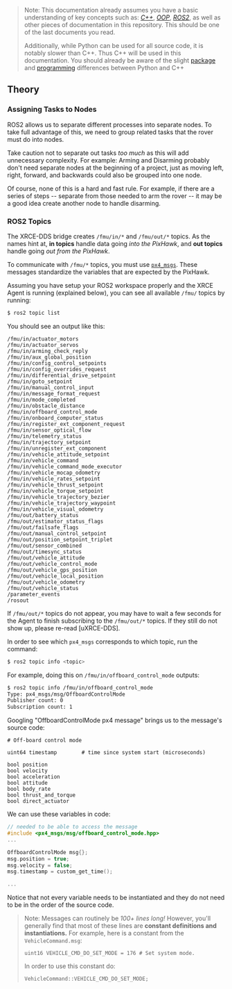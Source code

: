 > Note: This documentation already assumes you have a basic understanding of key concepts such as: [*C++*](https://www.w3schools.com/cpp/), [*OOP*](https://en.wikipedia.org/wiki/Object-oriented_programming), [*ROS2*](https://docs.ros.org/en/humble/index.html), as well as other pieces of documentation in this repository. This should be one of the last documents you read.
> 
> Additionally, while Python can be used for all source code, it is notably slower than C++. Thus C++ will be used in this documentation. You should already be aware of the slight [package](https://docs.ros.org/en/humble/Tutorials/Beginner-Client-Libraries/Creating-Your-First-ROS2-Package.html#what-makes-up-a-ros-2-package) and [programming](https://docs.ros.org/en/humble/Tutorials/Beginner-Client-Libraries/Writing-A-Simple-Py-Service-And-Client.html) differences between Python and C++

## Theory

### Assigning Tasks to Nodes
ROS2 allows us to separate different processes into separate nodes. To take full advantage of this, we need to group related tasks that the rover must do into nodes. 

Take caution not to separate out tasks *too much* as this will add unnecessary complexity. For example: Arming and Disarming probably don't need separate nodes at the beginning of a project, just as moving left, right, forward, and backwards could also be grouped into one node.

Of course, none of this is a hard and fast rule. For example, if there are a series of steps -- separate from those needed to arm the rover -- it may be a good idea create another node to handle disarming.

### ROS2 Topics
The XRCE-DDS bridge creates `/fmu/in/*` and `/fmu/out/*` topics. As the names hint at, **in topics** handle data going *into the PixHawk*, and **out topics** handle going *out from the PixHawk*. 

To communicate with `/fmu/*` topics, you must use [`px4_msgs`](https://github.com/PX4/px4_msgs). These messages standardize the variables that are expected by the PixHawk. 

Assuming you have setup your ROS2 workspace properly and the XRCE Agent is running (explained below), you can see all available `/fmu/` topics by running:
```bash
$ ros2 topic list
```

You should see an output like this:
```
/fmu/in/actuator_motors  
/fmu/in/actuator_servos  
/fmu/in/arming_check_reply  
/fmu/in/aux_global_position  
/fmu/in/config_control_setpoints  
/fmu/in/config_overrides_request  
/fmu/in/differential_drive_setpoint  
/fmu/in/goto_setpoint  
/fmu/in/manual_control_input  
/fmu/in/message_format_request  
/fmu/in/mode_completed  
/fmu/in/obstacle_distance  
/fmu/in/offboard_control_mode  
/fmu/in/onboard_computer_status  
/fmu/in/register_ext_component_request  
/fmu/in/sensor_optical_flow  
/fmu/in/telemetry_status  
/fmu/in/trajectory_setpoint  
/fmu/in/unregister_ext_component  
/fmu/in/vehicle_attitude_setpoint  
/fmu/in/vehicle_command  
/fmu/in/vehicle_command_mode_executor  
/fmu/in/vehicle_mocap_odometry  
/fmu/in/vehicle_rates_setpoint  
/fmu/in/vehicle_thrust_setpoint  
/fmu/in/vehicle_torque_setpoint  
/fmu/in/vehicle_trajectory_bezier  
/fmu/in/vehicle_trajectory_waypoint  
/fmu/in/vehicle_visual_odometry  
/fmu/out/battery_status  
/fmu/out/estimator_status_flags  
/fmu/out/failsafe_flags  
/fmu/out/manual_control_setpoint  
/fmu/out/position_setpoint_triplet  
/fmu/out/sensor_combined  
/fmu/out/timesync_status  
/fmu/out/vehicle_attitude  
/fmu/out/vehicle_control_mode  
/fmu/out/vehicle_gps_position  
/fmu/out/vehicle_local_position  
/fmu/out/vehicle_odometry  
/fmu/out/vehicle_status  
/parameter_events  
/rosout
```

If `/fmu/out/*` topics do not appear, you may have to wait a few seconds for the Agent to finish subscribing to the `/fmu/out/*` topics. If they still do not show up, please re-read [uXRCE-DDS].

In order to see which `px4_msgs` corresponds to which topic, run the command:
```bash
$ ros2 topic info <topic>
```

For example, doing this on `/fmu/in/offboard_control_mode` outputs:
```bash
$ ros2 topic info /fmu/in/offboard_control_mode
Type: px4_msgs/msg/OffboardControlMode  
Publisher count: 0  
Subscription count: 1
```

Googling "OffboardControlMode px4 message" brings us to the message's source code:
```
# Off-board control mode

uint64 timestamp		# time since system start (microseconds)

bool position
bool velocity
bool acceleration
bool attitude
bool body_rate
bool thrust_and_torque
bool direct_actuator
```

We can use these variables in code:
```C++
// needed to be able to access the message
#include <px4_msgs/msg/offboard_control_mode.hpp>
...

OffboardControlMode msg{};
msg.position = true;
msg.velocity = false;
msg.timestamp = custom_get_time();

...
```

Notice that not every variable needs to be instantiated and they do not need to be in the order of the source code.

> Note: Messages can routinely be *100+ lines long!* However, you'll generally find that most of these lines are **constant definitions and instantiations.** For example, here is a constant from the `VehicleCommand.msg`:
> ```
> uint16 VEHICLE_CMD_DO_SET_MODE = 176 # Set system mode.
> ```
> In order to use this constant do:
> ```c++
>VehicleCommand::VEHICLE_CMD_DO_SET_MODE;
>```

